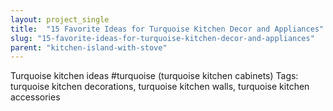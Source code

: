 ```yaml
---
layout: project_single
title:  "15 Favorite Ideas for Turquoise Kitchen Decor and Appliances"
slug: "15-favorite-ideas-for-turquoise-kitchen-decor-and-appliances"
parent: "kitchen-island-with-stove"
---
```

Turquoise kitchen ideas #turquoise (turquoise kitchen cabinets) Tags: turquoise kitchen decorations, turquoise kitchen walls, turquoise kitchen accessories